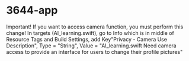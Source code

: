 # 3644-app
Important! If you want to access camera function, you must perform this change!
In targets (AI_learning.swift), go to Info which is in middle of Resource Tags and Build Settings, add Key"Privacy - Camera Use Description", Type = "String", Value = "AI_learning.swift Need camera access to provide an interface for users to change their profile pictures"
